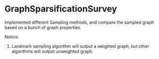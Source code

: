 # GraphSparsificationSurvey


Implemented different Sampling methods, and compare the sampled graph based on a bunch of graph properties.

Notice:

  1. Landmark sampling algorithm will output a weighted graph, but other algorithms will output unweighted graph.
